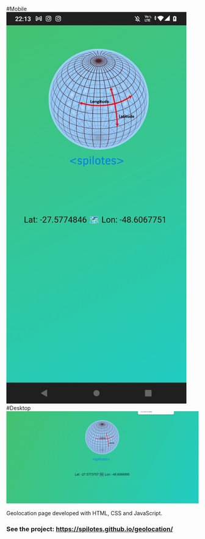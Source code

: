 #Mobile
<img src="./img/mobile-home.jpeg">
#Desktop
<img src="./img/desktop-home.png">


Geolocation page developed with HTML, CSS and JavaScript.
### See the project: https://spilotes.github.io/geolocation/
